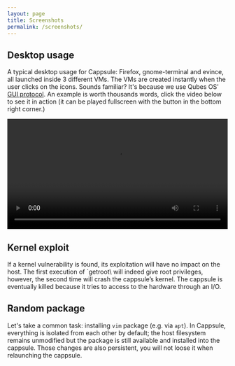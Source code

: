 ```yaml
---
layout: page
title: Screenshots
permalink: /screenshots/
---
```


## Desktop usage

A typical desktop usage for Cappsule: Firefox, gnome-terminal and evince, all launched inside 3 different VMs. The VMs are created instantly when the user clicks on the icons. Sounds familiar? It's because we use Qubes OS' [GUI protocol](https://www.qubes-os.org/doc/gui/). An example is worth thousands words, click the video below to see it in action (it can be played fullscreen with the button in the bottom right corner.)

<video id="cappsule-desktop-video" src="/data/cappsule-desktop.webm" controls width="100%" class="img-thumbnail center-block"></video>



## Kernel exploit

If a kernel vulnerability is found, its exploitation will have no impact on the host. The first execution of `getroot\ will indeed give root privileges, however, the second time will crash the cappsule’s kernel. The cappsule is eventually killed because it tries to access to the hardware through an I/O.

<div id="player-container-1" class="center-block"></div>



## Random package

Let's take a common task: installing `vim` package (e.g. via `apt`). In Cappsule, everything is isolated from each other by default; the host filesystem remains unmodified but the package is still available and installed into the cappsule. Those changes are also persistent, you will not loose it when relaunching the cappsule.

<div id="player-container-2" class="center-block"></div>

<script>
  var video = document.getElementById("cappsule-desktop-video");
  if (window.location.href.search("autoplay") >= 0 && video.paused) {
    video.play();
  }
  asciinema.player.js.CreatePlayer('player-container-1', '/data/asciicast-43938.json', { width: 80, height: 24 });
  asciinema.player.js.CreatePlayer('player-container-2', '/data/asciicast-43950.json', { width: 80, height: 24 });
</script>
